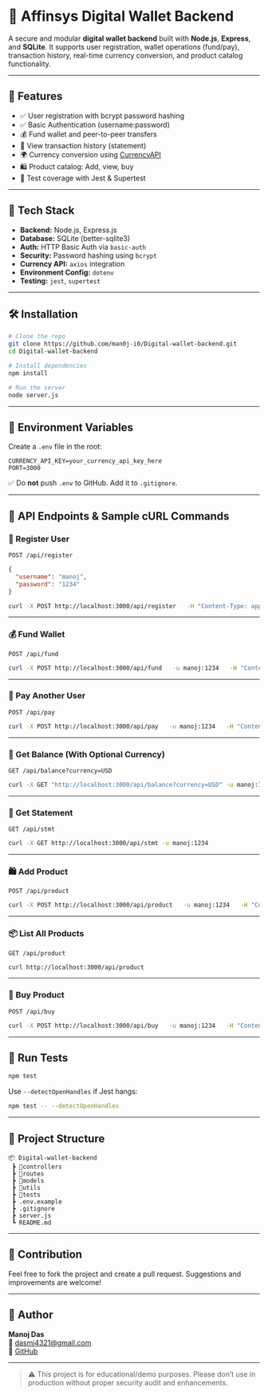 # 💸 Affinsys Digital Wallet Backend

A secure and modular **digital wallet backend** built with **Node.js**, **Express**, and **SQLite**. It supports user registration, wallet operations (fund/pay), transaction history, real-time currency conversion, and product catalog functionality.

---

## 🚀 Features

- ✅ User registration with bcrypt password hashing
- ✅ Basic Authentication (username:password)
- 💰 Fund wallet and peer-to-peer transfers
- 📄 View transaction history (statement)
- 🌍 Currency conversion using [CurrencyAPI](https://currencyapi.com)
- 🛍️ Product catalog: Add, view, buy
- 🧪 Test coverage with Jest & Supertest

---

## 🧰 Tech Stack

- **Backend:** Node.js, Express.js
- **Database:** SQLite (better-sqlite3)
- **Auth:** HTTP Basic Auth via `basic-auth`
- **Security:** Password hashing using `bcrypt`
- **Currency API:** `axios` integration
- **Environment Config:** `dotenv`
- **Testing:** `jest`, `supertest`

---

## 🛠️ Installation

```bash
# Clone the repo
git clone https://github.com/man0j-i0/Digital-wallet-backend.git
cd Digital-wallet-backend

# Install dependencies
npm install

# Run the server
node server.js
```

---

## 🔐 Environment Variables

Create a `.env` file in the root:

```env
CURRENCY_API_KEY=your_currency_api_key_here
PORT=3000
```

✅ Do **not** push `.env` to GitHub. Add it to `.gitignore`.

---

## 📡 API Endpoints & Sample cURL Commands

### 🔐 Register User

```http
POST /api/register
```

```json
{
  "username": "manoj",
  "password": "1234"
}
```

```bash
curl -X POST http://localhost:3000/api/register   -H "Content-Type: application/json"   -d '{"username":"manoj","password":"1234"}'
```

---

### 💰 Fund Wallet

```http
POST /api/fund
```

```bash
curl -X POST http://localhost:3000/api/fund   -u manoj:1234   -H "Content-Type: application/json"   -d '{"amount": 1000}'
```

---

### 💸 Pay Another User

```http
POST /api/pay
```

```bash
curl -X POST http://localhost:3000/api/pay   -u manoj:1234   -H "Content-Type: application/json"   -d '{"to": "hitesh", "amount": 500}'
```

---

### 💱 Get Balance (With Optional Currency)

```http
GET /api/balance?currency=USD
```

```bash
curl -X GET "http://localhost:3000/api/balance?currency=USD" -u manoj:1234
```

---

### 📄 Get Statement

```http
GET /api/stmt
```

```bash
curl -X GET http://localhost:3000/api/stmt -u manoj:1234
```

---

### 🛍️ Add Product

```http
POST /api/product
```

```bash
curl -X POST http://localhost:3000/api/product   -u manoj:1234   -H "Content-Type: application/json"   -d '{"name":"Mouse", "price":499, "description":"Wireless Mouse"}'
```

---

### 📦 List All Products

```http
GET /api/product
```

```bash
curl http://localhost:3000/api/product
```

---

### 🛒 Buy Product

```http
POST /api/buy
```

```bash
curl -X POST http://localhost:3000/api/buy   -u manoj:1234   -H "Content-Type: application/json"   -d '{"product_id": 1}'
```

---

## 🧪 Run Tests

```bash
npm test
```

Use `--detectOpenHandles` if Jest hangs:

```bash
npm test -- --detectOpenHandles
```

---

## 📁 Project Structure

```
📦 Digital-wallet-backend
 ┣ 📂controllers
 ┣ 📂routes
 ┣ 📂models
 ┣ 📂utils
 ┣ 📂tests
 ┣ .env.example
 ┣ .gitignore
 ┣ server.js
 ┗ README.md
```

---

## 🤝 Contribution

Feel free to fork the project and create a pull request. Suggestions and improvements are welcome!

---

## 👤 Author

**Manoj Das**  
📧 dasmj4321@gmail.com  
🔗 [GitHub](https://github.com/man0j-i0)

---

> ⚠️ This project is for educational/demo purposes. Please don’t use in production without proper security audit and enhancements.
